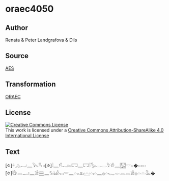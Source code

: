 # oraec4050

## Author

Renata & Peter Landgrafova & Dils

## Source

[AES](https://github.com/simondschweitzer/aes)

## Transformation

[ORAEC](https://oraec.github.io/)

## License

<a rel="license" href="http://creativecommons.org/licenses/by-sa/4.0/"><img alt="Creative Commons License" style="border-width:0" src="https://i.creativecommons.org/l/by-sa/4.0/88x31.png" /></a><br />This work is licensed under a <a rel="license" href="http://creativecommons.org/licenses/by-sa/4.0/">Creative Commons Attribution-ShareAlike 4.0 International License</a>

## Text

[⯑]𓍬𓂻𓂝𓈖𓅂𓎸𓏥[⯑]𓇋𓈖𓀸𓂝𓏏𓉐𓈖𓉐𓌉𓅭𓂋𓂋𓅱𓀀𓈖𓉡𓎟𓏏�𓏥𓏥<br>
[⯑]𓇋𓅱𓂋𓂝𓈖𓀀𓈗𓈖𓃙𓀉𓏥𓎟𓈖𓏏𓏭𓁷𓏤𓈉𓏏𓏤𓏏𓈖𓐍𓏏𓆑𓁹𓂋𓂋𓀀𓐍𓏏𓏛𓅓�<br>
